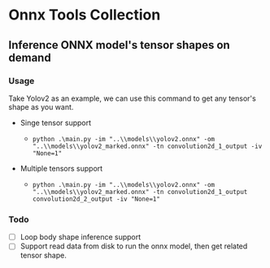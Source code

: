 # Onnx Tools Collection

## Inference ONNX model's tensor shapes on demand
### Usage
Take Yolov2 as an example, we can use this command to get any tensor's shape as you want.

- Singe tensor support
    - `python .\main.py -im "..\\models\\yolov2.onnx" -om "..\\models\\yolov2_marked.onnx" -tn convolution2d_1_output -iv "None=1"`

- Multiple tensors support
    - `python .\main.py -im "..\\models\\yolov2.onnx" -om "..\\models\\yolov2_marked.onnx" -tn convolution2d_1_output convolution2d_2_output -iv "None=1"`

### Todo
- [ ] Loop body shape inference support
- [ ] Support read data from disk to run the onnx model, then get related tensor shape. 